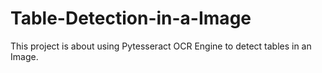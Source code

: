 # Table-Detection-in-a-Image
This project is about using Pytesseract OCR Engine to detect tables in an Image.
